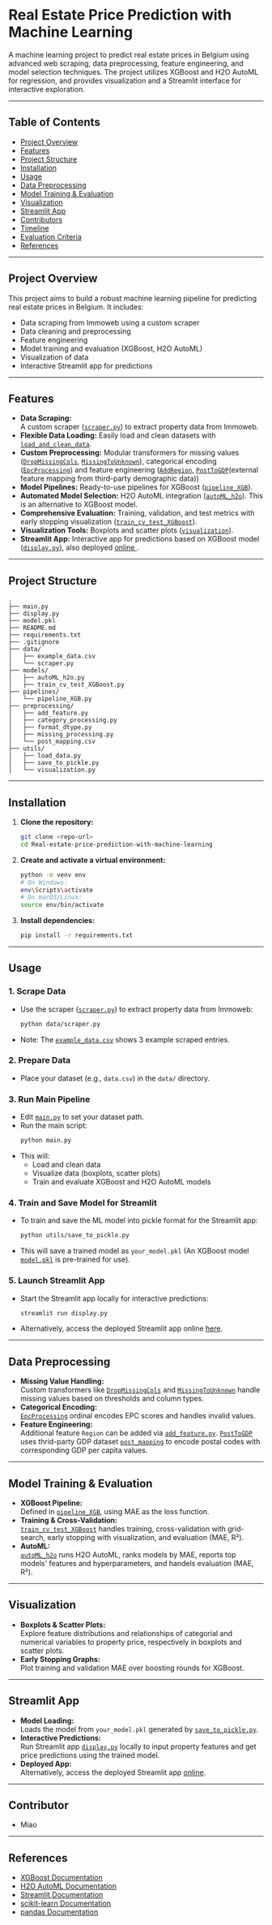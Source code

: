 # Real Estate Price Prediction with Machine Learning

A machine learning project to predict real estate prices in Belgium using advanced web scraping, data preprocessing, feature engineering, and model selection techniques. The project utilizes XGBoost and H2O AutoML for regression, and provides visualization and a Streamlit interface for interactive exploration.

---

## Table of Contents

- [Project Overview](#project-overview)
- [Features](#features)
- [Project Structure](#project-structure)
- [Installation](#installation)
- [Usage](#usage)
- [Data Preprocessing](#data-preprocessing)
- [Model Training & Evaluation](#model-training--evaluation)
- [Visualization](#visualization)
- [Streamlit App](#streamlit-app)
- [Contributors](#contributors)
- [Timeline](#timeline)
- [Evaluation Criteria](#evaluation-criteria)
- [References](#references)

---

## Project Overview

This project aims to build a robust machine learning pipeline for predicting real estate prices in Belgium. It includes:

- Data scraping from Immoweb using a custom scraper
- Data cleaning and preprocessing
- Feature engineering
- Model training and evaluation (XGBoost, H2O AutoML)
- Visualization of data
- Interactive Streamlit app for predictions

---

## Features

- **Data Scraping:**  
  A custom scraper ([`scraper.py`](data/scraper.py)) to extract property data from Immoweb.
- **Flexible Data Loading:** Easily load and clean datasets with [`load_and_clean_data`](utils/load_data.py).
- **Custom Preprocessing:** Modular transformers for missing values ([`DropMissingCols`](preprocessing/missing_processing.py), [`MissingToUnknown`](preprocessing/missing_processing.py)), categorical encoding ([`EpcProcessing`](preprocessing/category_processing.py)) and feature engineering ([`AddRegion`](preprocessing/add_feature.py), [`PostToGDP`](preprocessing/category_processing.py)(external feature mapping from third-party demographic data))
- **Model Pipelines:** Ready-to-use pipelines for XGBoost ([`pipeline_XGB`](pipelines/pipeline_XGB.py)).
- **Automated Model Selection:** H2O AutoML integration ([`autoML_h2o`](models/autoML_h2o.py)). This is an alternative to XGBoost model.
- **Comprehensive Evaluation:** Training, validation, and test metrics with early stopping visualization ([`train_cv_test_XGBoost`](models/train_cv_test_XGBoost.py)).
- **Visualization Tools:** Boxplots and scatter plots ([`visualization`](utils/visualization.py)).
- **Streamlit App:** Interactive app for predictions based on XGBoost model ([`display.py`](display.py)), also deployed [online ](https://real-estate-price-prediction-with-machine-learning-k2nt2ngadwc.streamlit.app/).

---

## Project Structure

```
.
├── main.py
├── display.py
├── model.pkl
├── README.md
├── requirements.txt
├── .gitignore
├── data/
│   ├── example_data.csv
│   └── scraper.py
├── models/
│   ├── autoML_h2o.py
│   ├── train_cv_test_XGBoost.py
├── pipelines/
│   └── pipeline_XGB.py
├── preprocessing/
│   ├── add_feature.py
│   ├── category_processing.py
│   ├── format_dtype.py
│   ├── missing_processing.py
│   └── post_mapping.csv
├── utils/
│   ├── load_data.py
│   ├── save_to_pickle.py
│   └── visualization.py
```

---

## Installation

1. **Clone the repository:**
   ```sh
   git clone <repo-url>
   cd Real-estate-price-prediction-with-machine-learning
   ```

2. **Create and activate a virtual environment:**
   ```sh
   python -m venv env
   # On Windows:
   env\Scripts\activate
   # On macOS/Linux:
   source env/bin/activate
   ```

3. **Install dependencies:**
   ```sh
   pip install -r requirements.txt
   ```

---

## Usage

### 1. Scrape Data

- Use the scraper ([`scraper.py`](data/scraper.py)) to extract property data from Immoweb:
   ```sh
   python data/scraper.py
   ```
- Note: The [`example_data.csv`](data/example_data.csv) shows 3 example scraped entries.

### 2. Prepare Data

- Place your dataset (e.g., `data.csv`) in the `data/` directory.

### 3. Run Main Pipeline

- Edit [`main.py`](main.py) to set your dataset path.
- Run the main script:
   ```sh
   python main.py
   ```
- This will:
  - Load and clean data
  - Visualize data (boxplots, scatter plots)
  - Train and evaluate XGBoost and H2O AutoML models

### 4. Train and Save Model for Streamlit

- To train and save the ML model into pickle format for the Streamlit app:
   ```sh
   python utils/save_to_pickle.py
   ```
- This will save a trained model as `your_model.pkl` (An XGBoost model [`model.pkl`](model.pkl) is pre-trained for use).

### 5. Launch Streamlit App

- Start the Streamlit app locally for interactive predictions:
   ```sh
   streamlit run display.py
   ```
- Alternatively, access the deployed Streamlit app online [here](https://real-estate-price-prediction-with-machine-learning-k2nt2ngadwc.streamlit.app/).

---

## Data Preprocessing

- **Missing Value Handling:**  
  Custom transformers like [`DropMissingCols`](preprocessing/missing_processing.py) and [`MissingToUnknown`](preprocessing/missing_processing.py) handle missing values based on thresholds and column types.
- **Categorical Encoding:**  
  [`EpcProcessing`](preprocessing/category_processing.py) ordinal encodes EPC scores and handles invalid values.
- **Feature Engineering:**  
  Additional feature `Region` can be added via [`add_feature.py`](preprocessing/add_feature.py). [`PostToGDP`](preprocessing/category_processing.py) uses thrid-party GDP dataset [`post_mapping`](preprocessing/post_mapping.csv) to encode postal codes with corresponding GDP per capita values.

---

## Model Training & Evaluation

- **XGBoost Pipeline:**  
  Defined in [`pipeline_XGB`](pipelines/pipeline_XGB.py), using MAE as the loss function.
- **Training & Cross-Validation:**  
  [`train_cv_test_XGBoost`](models/train_cv_test_XGBoost.py) handles training, cross-validation with grid-search, early stopping with visualization, and evaluation (MAE, R²).
- **AutoML:**  
  [`autoML_h2o`](models/autoML_h2o.py) runs H2O AutoML, ranks models by MAE, reports top models' features and hyperparameters, and handels evaluation (MAE, R²).

---

## Visualization

- **Boxplots & Scatter Plots:**  
  Explore feature distributions and relationships of categorial and numerical variables to property price, respectively in boxplots and scatter plots.
- **Early Stopping Graphs:**  
  Plot training and validation MAE over boosting rounds for XGBoost.

---

## Streamlit App

- **Model Loading:**  
  Loads the model from `your_model.pkl` generated by [`save_to_pickle.py`](utils/save_to_pickle.py).
- **Interactive Predictions:**  
  Run Streamlit app [`display.py`](display.py) locally to input property features and get price predictions using the trained model.
- **Deployed App:**  
  Alternatively, access the deployed Streamlit app [online](https://real-estate-price-prediction-with-machine-learning-k2nt2ngadwc.streamlit.app/).

---

## Contributor

- Miao

---

## References

- [XGBoost Documentation](https://xgboost.readthedocs.io/)
- [H2O AutoML Documentation](https://docs.h2o.ai/h2o/latest-stable/h2o-docs/automl.html)
- [Streamlit Documentation](https://docs.streamlit.io/)
- [scikit-learn Documentation](https://scikit-learn.org/stable/)
- [pandas Documentation](https://pandas.pydata.org/docs/)